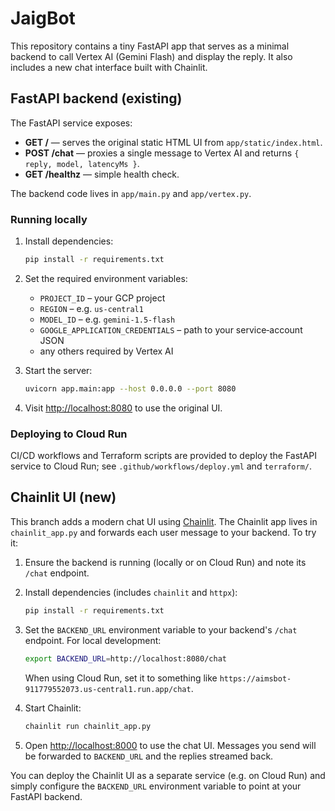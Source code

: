 # JaigBot

This repository contains a tiny FastAPI app that serves as a minimal backend to call Vertex AI (Gemini Flash) and display the reply.  It also includes a new chat interface built with Chainlit.

## FastAPI backend (existing)

The FastAPI service exposes:

- **GET /** — serves the original static HTML UI from `app/static/index.html`.
- **POST /chat** — proxies a single message to Vertex AI and returns `{ reply, model, latencyMs }`.
- **GET /healthz** — simple health check.

The backend code lives in `app/main.py` and `app/vertex.py`.

### Running locally

1. Install dependencies:

   ```bash
   pip install -r requirements.txt
   ```

2. Set the required environment variables:

   - `PROJECT_ID` – your GCP project
   - `REGION` – e.g. `us-central1`
   - `MODEL_ID` – e.g. `gemini-1.5-flash`
   - `GOOGLE_APPLICATION_CREDENTIALS` – path to your service‑account JSON
   - any others required by Vertex AI

3. Start the server:

   ```bash
   uvicorn app.main:app --host 0.0.0.0 --port 8080
   ```

4. Visit [http://localhost:8080](http://localhost:8080/) to use the original UI.

### Deploying to Cloud Run

CI/CD workflows and Terraform scripts are provided to deploy the FastAPI service to Cloud Run; see `.github/workflows/deploy.yml` and `terraform/`.

## Chainlit UI (new)

This branch adds a modern chat UI using [Chainlit](https://www.chainlit.io/).  The Chainlit app lives in `chainlit_app.py` and forwards each user message to your backend.  To try it:

1. Ensure the backend is running (locally or on Cloud Run) and note its `/chat` endpoint.
2. Install dependencies (includes `chainlit` and `httpx`):

   ```bash
   pip install -r requirements.txt
   ```

3. Set the `BACKEND_URL` environment variable to your backend's `/chat` endpoint.  For local development:

   ```bash
   export BACKEND_URL=http://localhost:8080/chat
   ```

   When using Cloud Run, set it to something like `https://aimsbot-911779552073.us-central1.run.app/chat`.

4. Start Chainlit:

   ```bash
   chainlit run chainlit_app.py
   ```

5. Open [http://localhost:8000](http://localhost:8000/) to use the chat UI.  Messages you send will be forwarded to `BACKEND_URL` and the replies streamed back.

You can deploy the Chainlit UI as a separate service (e.g. on Cloud Run) and simply configure the `BACKEND_URL` environment variable to point at your FastAPI backend.
